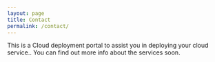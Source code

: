 ```yaml
---
layout: page
title: Contact
permalink: /contact/
---
```


This is a Cloud deployment portal to assist you in deploying your cloud service.. You can find out more info about the services soon.
